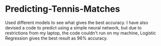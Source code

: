 # Predicting-Tennis-Matches
Used different models to see what gives the best accuracy.
I have also devised a code to predict using a simple neural network, but due to restrictions from my laptop, the code couldn't run on my machine,
Logistic Regression gives the best result as 96% accuracy.
